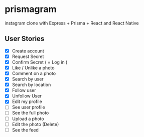 # prismagram
instagram clone with Express + Prisma + React and React Native

## User Stories

- [x] Create account
- [x] Request Secret
- [x] Confirm Secret ( = Log in )
- [x] Like / Unlike a photo
- [x] Comment on a photo
- [x] Search by user
- [x] Search by location
- [x] Follow user
- [x] Unfollow User
- [x] Edit my profile
- [ ] See user profile
- [ ] See the full photo
- [ ] Upload a photo
- [ ] Edit the photo (Delete)
- [ ] See the feed
